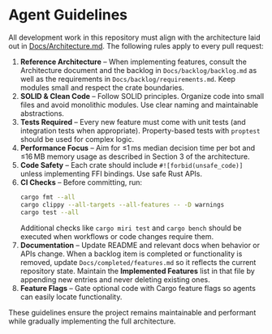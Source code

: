 # Agent Guidelines

All development work in this repository must align with the architecture laid out in [Docs/Architecture.md](Docs/Architecture.md).  The following rules apply to every pull request:

1. **Reference Architecture** – When implementing features, consult the Architecture document and the backlog in `Docs/backlog/backlog.md` as well as the requirements in `Docs/backlog/requirements.md`. Keep modules small and respect the crate boundaries.
2. **SOLID & Clean Code** – Follow SOLID principles.  Organize code into small files and avoid monolithic modules.  Use clear naming and maintainable abstractions.
3. **Tests Required** – Every new feature must come with unit tests (and integration tests when appropriate).  Property-based tests with `proptest` should be used for complex logic.
4. **Performance Focus** – Aim for ≤1 ms median decision time per bot and ≤16 MB memory usage as described in Section 3 of the architecture.
5. **Code Safety** – Each crate should include `#![forbid(unsafe_code)]` unless implementing FFI bindings.  Use safe Rust APIs.
6. **CI Checks** – Before committing, run:
   ```bash
   cargo fmt --all
   cargo clippy --all-targets --all-features -- -D warnings
   cargo test --all
   ```
   Additional checks like `cargo miri test` and `cargo bench` should be executed when workflows or code changes require them.
7. **Documentation** – Update README and relevant docs when behavior or APIs change.  When a backlog item is completed or functionality is removed, update `Docs/completed/features.md` so it reflects the current repository state.  Maintain the **Implemented Features** list in that file by appending new entries and never deleting existing ones.
8. **Feature Flags** – Gate optional code with Cargo feature flags so agents can easily locate functionality.

These guidelines ensure the project remains maintainable and performant while gradually implementing the full architecture.
